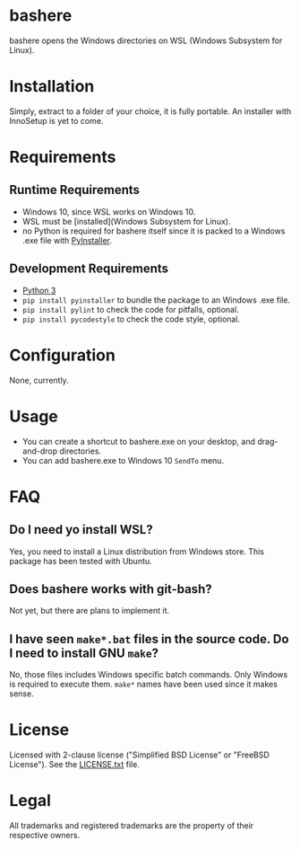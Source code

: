# bashere

bashere opens the Windows directories on WSL (Windows Subsystem for Linux).


# Installation

Simply, extract to a folder of your choice, it is fully portable.
An installer with InnoSetup is yet to come.


# Requirements

## Runtime Requirements

- Windows 10, since WSL works on Windows 10.
- WSL must be [installed](Windows Subsystem for Linux).
- no Python is required for bashere itself since it is packed to a Windows .exe file with [PyInstaller](https://www.pyinstaller.org/).


## Development Requirements

- [Python 3](https://www.python.org/)
- `pip install pyinstaller` to bundle the package to an Windows .exe file.
- `pip install pylint` to check the code for pitfalls, optional.
- `pip install pycodestyle` to check the code style, optional.


# Configuration

None, currently.


# Usage

- You can create a shortcut to bashere.exe on your desktop, and drag-and-drop directories.
- You can add bashere.exe to Windows 10 `SendTo` menu.


# FAQ

## Do I need yo install WSL?

Yes, you need to install a Linux distribution from Windows store.
This package has been tested with Ubuntu.

## Does bashere works with git-bash?

Not yet, but there are plans to implement it.


## I have seen `make*.bat` files in the source code. Do I need to install GNU `make`?

No, those files includes Windows specific batch commands.
Only Windows is required to execute them.
`make*` names have been used since it makes sense.


# License

Licensed with 2-clause license ("Simplified BSD License" or "FreeBSD License").
See the [LICENSE.txt](LICENSE.txt) file.


# Legal

All trademarks and registered trademarks are the property of their respective owners.
